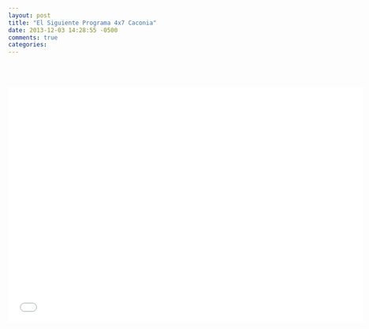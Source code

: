 ```yaml
---
layout: post
title: "El Siguiente Programa 4x7 Caconia"
date: 2013-12-03 14:28:55 -0500
comments: true
categories: 
---
```

<div align="center">

<br></br>
<iframe width="720" height="480" src="//www.youtube.com/embed/vHGAfYW5Bec" frameborder="0" allowfullscreen></iframe>
</div>
